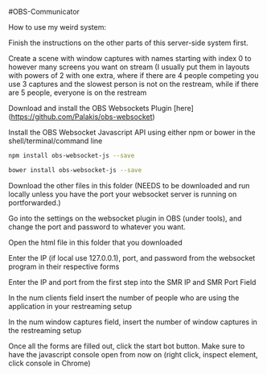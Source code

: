 #OBS-Communicator

How to use my weird system:

Finish the instructions on the other parts of this server-side system first.

Create a scene with window captures with names starting with index 0 to however many screens you want on stream (I usually put them in layouts with powers of 2 with one extra, where if there are 4 people competing you use 3 captures and the slowest person is not on the restream, while if there are 5 people, everyone is on the restream

Download and install the OBS Websockets Plugin [here] (https://github.com/Palakis/obs-websocket)

Install the OBS Websocket Javascript API using either npm or bower in the shell/terminal/command line

```sh
npm install obs-websocket-js --save

bower install obs-websocket-js --save
```
Download the other files in this folder (NEEDS to be downloaded and run locally unless you have the port your websocket server is running on portforwarded.)

Go into the settings on the websocket plugin in OBS (under tools), and change the port and password to whatever you want.

Open the html file in this folder that you downloaded

Enter the IP (if local use 127.0.0.1), port, and password from the websocket program in their respective forms

Enter the IP and port from the first step into the SMR IP and SMR Port Field

In the num clients field insert the number of people who are using the application in your restreaming setup

In the num window captures field, insert the number of window captures in the restreaming setup

Once all the forms are filled out, click the start bot button. Make sure to have the javascript console open from now on (right click, inspect element, click console in Chrome)



